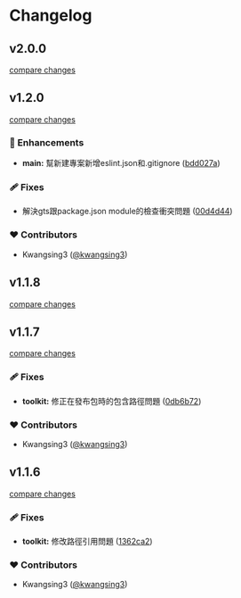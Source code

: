 # Changelog

## v2.0.0

[compare changes](https://github.com/kwangsing3/ks3-toolkit/compare/v1.2.0...v2.0.0)

## v1.2.0

[compare changes](https://github.com/kwangsing3/ks3-toolkit/compare/v1.1.8...v1.2.0)

### 🚀 Enhancements

- **main:** 幫新建專案新增eslint.json和.gitignore ([bdd027a](https://github.com/kwangsing3/ks3-toolkit/commit/bdd027a))

### 🩹 Fixes

- 解決gts跟package.json module的檢查衝突問題 ([00d4d44](https://github.com/kwangsing3/ks3-toolkit/commit/00d4d44))

### ❤️ Contributors

- Kwangsing3 ([@kwangsing3](http://github.com/kwangsing3))

## v1.1.8

[compare changes](https://github.com/kwangsing3/ks3-toolkit/compare/v1.1.7...v1.1.8)

## v1.1.7

[compare changes](https://github.com/kwangsing3/ks3-toolkit/compare/v1.1.6...v1.1.7)

### 🩹 Fixes

- **toolkit:** 修正在發布包時的包含路徑問題 ([0db6b72](https://github.com/kwangsing3/ks3-toolkit/commit/0db6b72))

### ❤️ Contributors

- Kwangsing3 ([@kwangsing3](http://github.com/kwangsing3))

## v1.1.6

[compare changes](https://github.com/kwangsing3/ks3-toolkit/compare/v1.1.5...v1.1.6)

### 🩹 Fixes

- **toolkit:** 修改路徑引用問題 ([1362ca2](https://github.com/kwangsing3/ks3-toolkit/commit/1362ca2))

### ❤️ Contributors

- Kwangsing3 ([@kwangsing3](http://github.com/kwangsing3))
